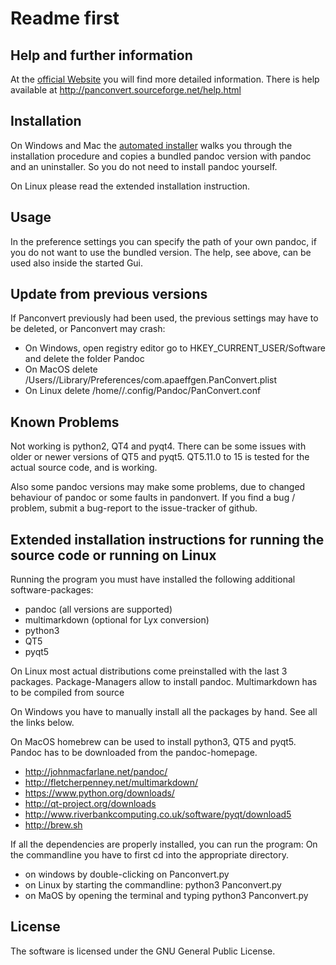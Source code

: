 # Readme first
## Help and further information
At the [official Website](https://panconvert.sourceforge.net) you will find more detailed information.
There is help available at http://panconvert.sourceforge.net/help.html

## Installation
On Windows and Mac the [automated installer](https://sourceforge.net/project/p/panconvert) walks you through the installation procedure 
and copies a bundled pandoc version with pandoc and an uninstaller. So you do not need to install pandoc yourself.

On Linux please read the extended installation instruction.

## Usage
In the preference settings you can specify the path of your own pandoc, if you do not want to use the bundled version.
The help, see above, can be used also inside the started Gui.

## Update from previous versions
If Panconvert previously had been used, the previous settings may have to be deleted, or Panconvert may crash:

- On Windows, open registry editor go to HKEY_CURRENT_USER/Software and delete the folder Pandoc
- On MacOS delete /Users/<USERNAME>/Library/Preferences/com.apaeffgen.PanConvert.plist
- On Linux delete /home/<USERNAME>/.config/Pandoc/PanConvert.conf

## Known Problems
Not working is python2, QT4 and pyqt4. There can be some issues with older or newer versions of QT5 and pyqt5. QT5.11.0 to
15 is tested for the actual source code, and is working. 

Also some pandoc versions may make some problems, due to changed behaviour of pandoc or some faults in pandonvert.
If you find a bug / problem, submit a bug-report to the issue-tracker of github.

## Extended installation instructions for running the source code or running on Linux

Running the program you must have installed the following additional software-packages:

- pandoc (all versions are supported)
- multimarkdown (optional for Lyx conversion)
- python3
- QT5
- pyqt5

On Linux most actual distributions come preinstalled with the last 3 packages. Package-Managers allow to install pandoc.
Multimarkdown has to be compiled from source

On Windows you have to manually install all the packages by hand. See all the links below.

On MacOS homebrew can be used to install python3, QT5 and pyqt5. Pandoc has to be downloaded from the pandoc-homepage.

- http://johnmacfarlane.net/pandoc/
- http://fletcherpenney.net/multimarkdown/
- https://www.python.org/downloads/
- http://qt-project.org/downloads
- http://www.riverbankcomputing.co.uk/software/pyqt/download5
- http://brew.sh

If all the dependencies are properly installed, you can run the program:
On the commandline you have to first cd into the appropriate directory.

- on windows by double-clicking on Panconvert.py
- on Linux by starting the commandline: python3 Panconvert.py
- on MaOS by opening the terminal and typing python3 Panconvert.py

## License

The software is licensed under the GNU General Public License.